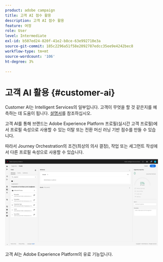 ```yaml
---
product: adobe campaign
title: 고객 AI 점수 활용
description: 고객 AI 점수 활용
feature: 여정
role: User
level: Intermediate
exl-id: b507ed24-820f-41e2-b8ce-63e992710e3a
source-git-commit: 185c2296a51f58e2092787edcc35ee9e4242bec8
workflow-type: tm+mt
source-wordcount: '106'
ht-degree: 3%

---
```


# 고객 AI 활용 {#customer-ai}

Customer AI는 Intelligent Services의 일부입니다. 고객이 무엇을 할 것 같은지를 예측하는 데 도움이 됩니다. [설명서](https://experienceleague.adobe.com/docs/experience-platform/intelligent-services/customer-ai/overview.html)를 참조하십시오.

고객 AI를 통해 브랜드는 Adobe Experience Platform 프로필(실시간 고객 프로필)에서 프로필 속성으로 사용할 수 있는 이탈 또는 전환 머신 러닝 기반 점수를 만들 수 있습니다.

따라서 Journey Orchestration의 조건(최상의 의사 결정), 작업 또는 세그먼트 작성에서 다른 프로필 속성으로 사용할 수 있습니다.

![](../assets/customer-ai.png)

고객 AI는 Adobe Experience Platform의 유료 기능입니다.
